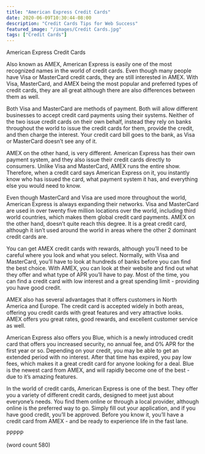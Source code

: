 ```yaml
---
title: "American Express Credit Cards"
date: 2020-06-09T10:30:44-08:00
description: "Credit Cards Tips for Web Success"
featured_image: "/images/Credit Cards.jpg"
tags: ["Credit Cards"]
---
```


American Express Credit Cards

Also known as AMEX, American Express is easily one of the most recognized names in the world of credit cards.  Even though many people have Visa or MasterCard credit cards, they are still interested in AMEX.  With Visa, MasterCard, and AMEX being the most popular and preferred types of credit cards, they are all great although there are also differences between them as well.

Both Visa and MasterCard are methods of payment.  Both will allow different businesses to accept credit card payments using their systems.  Neither of the two issue credit cards on their own behalf, instead they rely on banks throughout the world to issue the credit cards for them, provide the credit, and then charge the interest.  Your credit card bill goes to the bank, as Visa or MasterCard doesn’t see any of it.

AMEX on the other hand, is very different.  American Express has their own payment system, and they also issue their credit cards directly to consumers.  Unlike Visa and MasterCard, AMEX runs the entire show.  Therefore, when a credit card says American Express on it, you instantly know who has issued the card, what payment system it has, and everything else you would need to know.

Even though MasterCard and Visa are used more throughout the world, American Express is always expanding their networks.  Visa and MasterCard are used in over twenty five million locations over the world, including third world countries, which makes them global credit card payments.  AMEX on the other hand, doesn’t quite reach this degree.  It is a great credit card, although it isn’t used around the world in areas where the other 2 dominant credit cards are.

You can get AMEX credit cards with rewards, although you’ll need to be careful where you look and what you select.  Normally, with Visa and MasterCard, you’ll have to look at hundreds of banks before you can find the best choice.  With AMEX, you can look at their website and find out what they offer and what type of APR you’ll have to pay.  Most of the time, you can find a credit card with low interest and a great spending limit - providing you have good credit.

AMEX also has several advantages that it offers customers in North America and Europe.  The credit card is accepted widely in both areas, offering you credit cards with great features and very attractive looks.  AMEX offers you great rates, good rewards, and excellent customer service as well.  

American Express also offers you Blue, which is a newly introduced credit card that offers you increased security, no annual fee, and 0% APR for the first year or so.  Depending on your credit, you may be able to get an extended period with no interest.  After that time has expired, you pay low fees, which makes it a great credit card for anyone looking for a deal.  Blue is the newest card from AMEX, and will rapidly become one of the best - due to it’s amazing features.

In the world of credit cards, American Express is one of the best.  They offer you a variety of different credit cards, designed to meet just about everyone’s needs.  You find them online or through a local provider, although online is the preferred way to go.  Simply fill out your application, and if you have good credit, you’ll be approved.  Before you know it, you’ll have a credit card from AMEX - and be ready to experience life in the fast lane.

PPPPP

(word count 580)
